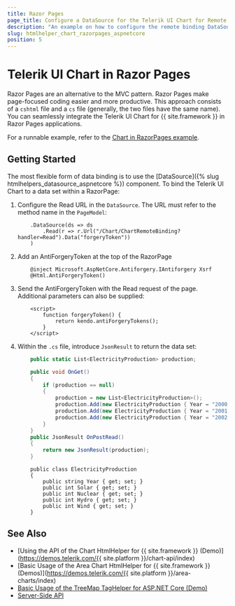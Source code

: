 ```yaml
---
title: Razor Pages
page_title: Configure a DataSource for the Telerik UI Chart for Remote Binding in Razor Pages.
description: "An example on how to configure the remote binding DataSource to populate the Telerik UI Chart component for  {{ site.framework }} (MVC 6 or {{ site.framework }} MVC) in Razor Pages."
slug: htmlhelper_chart_razorpages_aspnetcore
position: 5
---
```


# Telerik UI Chart in Razor Pages

Razor Pages are an alternative to the MVC pattern. Razor Pages make page-focused coding easier and more productive. This approach consists of a `cshtml` file and a `cs` file (generally, the two files have the same name). You can seamlessly integrate the Telerik UI Chart for {{ site.framework }} in Razor Pages applications.

For a runnable example, refer to the [Chart in RazorPages example](https://github.com/telerik/ui-for-aspnet-core-examples/blob/master/Telerik.Examples.RazorPages/Telerik.Examples.RazorPages/Pages/Chart/ChartRemoteBinding.cshtml).

## Getting Started

The most flexible form of data binding is to use the [DataSource]({% slug htmlhelpers_datasource_aspnetcore %}) component. To bind the Telerik UI Chart to a data set within a RazorPage:

1. Configure the Read URL in the `DataSource`. The URL must refer to the method name in the `PageModel`:

    ```HtmlHelper
        .DataSource(ds => ds
            .Read(r => r.Url("/Chart/ChartRemoteBinding?handler=Read").Data("forgeryToken"))
        )
    ```

2. Add an AntiForgeryToken at the top of the RazorPage

    ```
        @inject Microsoft.AspNetCore.Antiforgery.IAntiforgery Xsrf
        @Html.AntiForgeryToken()
    ```

3. Send the AntiForgeryToken with the Read request of the page. Additional parameters can also be supplied:

    ```
        <script>
            function forgeryToken() {
                return kendo.antiForgeryTokens();
            }
        </script>
    ```

4. Within the `.cs` file, introduce `JsonResult` to return the data set:

    ```tab-.cs
        public static List<ElectricityProduction> production;

        public void OnGet()
        {
            if (production == null)
            {
                production = new List<ElectricityProduction>();
                production.Add(new ElectricityProduction { Year = "2000", Solar = 18, Nuclear = 31807, Hydro = 4727, Wind = 62206 });
                production.Add(new ElectricityProduction { Year = "2001", Solar = 24, Nuclear = 43864, Hydro = 6759, Wind = 63708 });
                production.Add(new ElectricityProduction { Year = "2002", Solar = 30, Nuclear = 26270, Hydro = 9342, Wind = 63016 });
            }
        }
        public JsonResult OnPostRead()
        {
            return new JsonResult(production);
        }
    ```
    ```tab-Model
        public class ElectricityProduction
        {
            public string Year { get; set; }
            public int Solar { get; set; }
            public int Nuclear { get; set; }
            public int Hydro { get; set; }
            public int Wind { get; set; }
        }
    ```
    
## See Also

* [Using the API of the Chart HtmlHelper for {{ site.framework }} (Demo)](https://demos.telerik.com/{{ site.platform }}/chart-api/index)
* [Basic Usage of the Area Chart HtmlHelper for {{ site.framework }} (Demos)](https://demos.telerik.com/{{ site.platform }}/area-charts/index)
* [Basic Usage of the TreeMap TagHelper for ASP.NET Core (Demo)](https://demos.telerik.com/aspnet-core/treemap/tag-helper)
* [Server-Side API](/api/chart)
